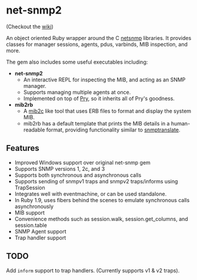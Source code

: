 net-snmp2
=========

(Checkout the [wiki](https://github.com/jbreeden/net-snmp2/wiki))

An object oriented Ruby wrapper around the C [netsnmp](http://www.net-snmp.org) libraries.
It provides classes for manager sessions, agents, pdus, varbinds, MIB inspection, and more.

The gem also includes some useful executables including:
- **net-snmp2**
  + An interactive REPL for inspecting the MIB, and acting as an SNMP manager.
  + Supports managing multiple agents at once.
  + Implemented on top of [Pry](http://pryrepl.org/), so it inherits all of Pry's goodness.
- **mib2rb**
  + A [mib2c](http://www.net-snmp.org/wiki/index.php/Mib2c) like tool that uses ERB files to format and display the system MIB.
  + mib2rb has a default template that prints the MIB details in a human-readable format, providing functionality similar to [snmptranslate](http://www.net-snmp.org/wiki/index.php/TUT:snmptranslate).

Features
--------

* Improved Windows support over original net-snmp gem
* Supports SNMP versions 1, 2c, and 3
* Supports both synchronous and asynchronous calls
* Supports sending of snmpv1 traps and snmpv2 traps/informs using TrapSession
* Integrates well with eventmachine, or can be used standalone.
* In Ruby 1.9, uses fibers behind the scenes to emulate synchronous calls asynchronously
* MIB support
* Convenience methods such as session.walk, session.get_columns, and session.table
* SNMP Agent support
* Trap handler support

TODO
----

Add `inform` support to trap handlers. (Currently supports v1 & v2 traps).
